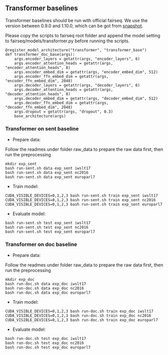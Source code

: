 ## Transformer baselines

Transformer baselines should be run with official fairseq. We use the version between 0.9.0 and 1.10.0, which can be got from [snapshot]( https://drive.google.com/file/d/1UJmZn9LXPvOoifVKblt0RhUFsZRusOrt/view?usp=sharing ).

Please copy the scripts to fairseq root folder and append the model setting to fairseq/models/transformer.py before running the scripts.
```
@register_model_architecture("transformer", "transformer_base")
def transformer_doc_base(args):
	args.encoder_layers = getattr(args, "encoder_layers", 6)
	args.encoder_attention_heads = getattr(args, "encoder_attention_heads", 8)
	args.encoder_embed_dim = getattr(args, "encoder_embed_dim", 512)
	args.encoder_ffn_embed_dim = getattr(args, "encoder_ffn_embed_dim", 2048)
	args.decoder_layers = getattr(args, "decoder_layers", 6)
	args.decoder_attention_heads = getattr(args, "decoder_attention_heads", 8)
	args.decoder_embed_dim = getattr(args, "decoder_embed_dim", 512)
	args.decoder_ffn_embed_dim = getattr(args, "decoder_ffn_embed_dim", 2048)
	args.dropout = getattr(args, "dropout", 0.3)
	base_architecture(args)

```

### Transformer on sent baseline

* Prepare data: 

Follow the readmes under folder raw_data to prepare the raw data first, then run the preprocessing

```
mkdir exp_sent
bash run-sent.sh data exp_sent iwslt17
bash run-sent.sh data exp_sent nc2016
bash run-sent.sh data exp_sent europarl7
```

* Train model:

```
CUDA_VISIBLE_DEVICES=0,1,2,3 bash run-sent.sh train exp_sent iwslt17
CUDA_VISIBLE_DEVICES=0,1,2,3 bash run-sent.sh train exp_sent nc2016
CUDA_VISIBLE_DEVICES=0,1,2,3 bash run-sent.sh train exp_sent europarl7
```

* Evaluate model:

```
bash run-sent.sh test exp_sent iwslt17
bash run-sent.sh test exp_sent nc2016
bash run-sent.sh test exp_sent europarl7
```


### Transformer on doc baseline

* Prepare data: 

Follow the readmes under folder raw_data to prepare the raw data first, then run the preprocessing

```
mkdir exp_doc
bash run-doc.sh data exp_doc iwslt17
bash run-doc.sh data exp_doc nc2016
bash run-doc.sh data exp_doc europarl7
```

* Train model:

```
CUDA_VISIBLE_DEVICES=0,1,2,3 bash run-doc.sh train exp_doc iwslt17
CUDA_VISIBLE_DEVICES=0,1,2,3 bash run-doc.sh train exp_doc nc2016
CUDA_VISIBLE_DEVICES=0,1,2,3 bash run-doc.sh train exp_doc europarl7
```

* Evaluate model:

```
bash run-doc.sh test exp_doc iwslt17
bash run-doc.sh test exp_doc nc2016
bash run-doc.sh test exp_doc europarl7
```
